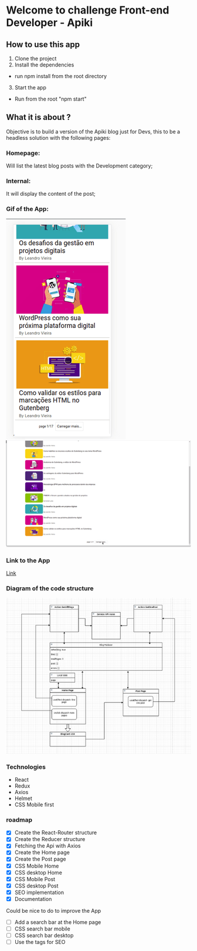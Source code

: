 # Welcome to challenge Front-end Developer - Apiki

## How to use this app
1. Clone the project
2. Install the dependencies 
* run npm install from the root directory
3. Start the app
* Run from the root "npm start"

## What it is about ?
Objective is to build a version of the Apiki blog just for Devs, this to be a headless solution with the following pages:

### Homepage: 
Will list the latest blog posts with the Development category;
### Internal: 
It will display the content of the post;

### Gif of the App:

![](Mobile.gif)
![](Desktop.gif)

### Link to the App

<!-- <a href="https://mathieubouhelier.github.io/testcss/#/" alt="Desafio ApiKi"> Link <a/> to Repository  -->
[Link](https://mathieubouhelier.github.io/testcss/#/)

### Diagram of the code structure

![](codeStructure.png)

### Technologies
* React
* Redux
* Axios
* Helmet
* CSS Mobile first
### roadmap
- [x] Create the React-Router structure
- [x] Create the Reducer structure
- [x] Fetching the Api with Axios
- [x] Create the Home page
- [x] Create the Post page
- [x] CSS Mobile Home
- [x] CSS desktop Home
- [x] CSS Mobile Post
- [x] CSS desktop Post
- [x] SEO implementation
- [x] Documentation

Could be nice to do to improve the App

- [ ] Add a search bar at the Home page
- [ ] CSS search bar mobile
- [ ] CSS search bar desktop
- [ ] Use the tags for SEO

